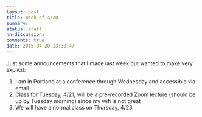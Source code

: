 ```yaml
---
layout: post
title: Week of 4/20
summary:
status: draft
hn-discussion:
comments: true
date: 2015-04-20 13:30:47
---
```


Just some announcements that I made last week but wanted to make very explicit:

1. I am in Portland at a conference through Wednesday and accessible via email
2. Class for Tuesday, 4/21, will be a pre-recorded Zoom lecture (should be up by
   Tuesday morning) since my wifi is not great
3. We will have a normal class on Thursday, 4/23
